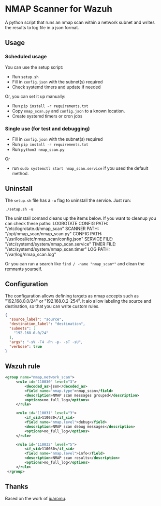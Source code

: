 # NMAP Scanner for Wazuh

A python script that runs an nmap scan within a network subnet and writes the results to log file in a json format.

## Usage

### Scheduled usage

You can use the setup script:

- Run `setup.sh`
- Fill in `config.json` with the subnet(s) required
- Check systemd timers and update if needed

Or, you can set it up manually:

- Run `pip install -r requirements.txt`
- Copy `nmap_scan.py` and `config.json` to a known location.
- Create systemd timers or cron jobs

### Single use (for test and debugging)

- Fill in `config.json` with the subnet(s) required
- Run `pip install -r requirements.txt`
- Run `python3 nmap_scan.py`

Or

- run `sudo systemctl start nmap_scan.service` if you used the default method.

## Uninstall

The `setup.sh` file has a `-u` flag to uninstall the service. Just run:

```shell
./setup.sh -u
```

The uninstall comand cleans up the items below. If you want to cleanup you can check these paths:
LOGROTATE CONFIG PATH: "/etc/logrotate.d/nmap_scan"
SCANNER PATH: "/opt/nmap_scan/nmap_scan.py"
CONFIG PATH: "/usr/local/etc/nmap_scan/config.json"
SERVICE FILE: "/etc/systemd/system/nmap_scan.service"
TIMER FILE: "/etc/systemd/system/nmap_scan.timer"
LOG PATH: "/var/log/nmap_scan.log"

Or you can run a search like `find / -name "nmap_scan*"` and clean the remnants yourself.

## Configuration

The configuration allows defining targets as nmap accepts such as "192.168.0.0/24" or "192.168.0.2-254". It alo allow labeling the source and destination, so that you can write custom rules.

```json
{
  "source_label": "source",
  "destination_label": "destination",
  "subnets": [
    "192.168.0.0/24"
  ],
  "args": "-sV -T4 -Pn -p- -sT -sU",
  "verbose": true
}
```

## Wazuh rule

```xml
<group name="nmap,network_scan">
     <rule id="110030" level="3">
         <decoded_as>json</decoded_as>
         <field name="nmap.type">nmap_scan</field>
         <description>NMAP scan messages grouped</description>
         <options>no_full_log</options>
     </rule>

     <rule id="110031" level="3">
         <if_sid>110030</if_sid>
         <field name="nmap.level">debug</field>
         <description>NMAP scan debug messages</description>
         <options>no_full_log</options>
     </rule>

     <rule id="110032" level="5">
         <if_sid>110030</if_sid>
         <field name="nmap.level">info</field>
         <description>NMAP scan results</description>
         <options>no_full_log</options>
     </rule>
 </group>
```

## Thanks

Based on the work of [juaromu](https://github.com/juaromu/wazuh-nmap).
